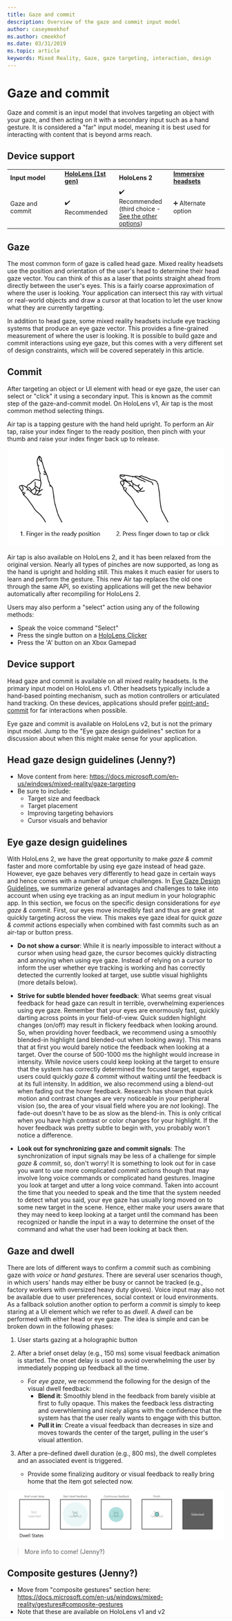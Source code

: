 ```yaml
---
title: Gaze and commit
description: Overview of the gaze and commit input model
author: caseymeekhof
ms.author: cmeekhof
ms.date: 03/31/2019
ms.topic: article
keywords: Mixed Reality, Gaze, gaze targeting, interaction, design
---
```

# Gaze and commit
Gaze and commit is an input model that involves targeting an object with your gaze, and then acting on it with a secondary input such as a hand gesture.  It is considered a "far" input model, meaning it is best used for interacting with content that is beyond arms reach.

## Device support

<table>
    <colgroup>
    <col width="25%" />
    <col width="25%" />
    <col width="25%" />
    <col width="25%" />
    </colgroup>
    <tr>
        <td><strong>Input model</strong></td>
        <td><a href="hololens-hardware-details.md"><strong>HoloLens (1st gen)</strong></a></td>
        <td><strong>HoloLens 2</strong></td>
        <td><a href="immersive-headset-hardware-details.md"><strong>Immersive headsets</strong></a></td>
    </tr>
     <tr>
        <td>Gaze and commit</td>
        <td>✔️ Recommended</td>
        <td>✔️ Recommended (third choice - <a href="interaction-fundamentals.md">See the other options</a>)</td>
        <td>➕ Alternate option</td>
    </tr>
</table>

## Gaze
The most common form of gaze is called head gaze. Mixed reality headsets use the position and orientation of the user's head to determine their head gaze vector. You can think of this as a laser that points straight ahead from directly between the user's eyes. This is a fairly coarse approximation of where the user is looking. Your application can intersect this ray with virtual or real-world objects and draw a cursor at that location to let the user know what they are currently targetting.

In addition to head gaze, some mixed reality headsets include eye tracking systems that produce an eye gaze vector. This provides a fine-grained measurement of where the user is looking. It is possible to build gaze and commit interactions using eye gaze, but this comes with a very different set of design constraints, which will be covered seperately in this article.

## Commit
After targeting an object or UI element with head or eye gaze, the user can select or "click" it using a secondary input. This is known as the commit step of the gaze-and-commit model. On HoloLens v1, Air tap is the most common method selecting things.

Air tap is a tapping gesture with the hand held upright. To perform an Air tap, raise your index finger to the ready position, then pinch with your thumb and raise your index finger back up to release.

![Finger in the ready position and then a tap or click motion](images/readyandpress.jpg)<br>

Air tap is also available on HoloLens 2, and it has been relaxed from the original version. Nearly all types of pinches are now supported, as long as the hand is upright and holding still. This makes it much easier for users to learn and perform the gesture.  This new Air tap replaces the old one through the same API, so existing applications will get the new behavior automatically after recompiling for HoloLens 2.

Users may also perform a "select" action using any of the following methods:
- Speak the voice command "Select"
- Press the single button on a [HoloLens Clicker](hardware-accessories.md#hololens-clicker)
- Press the 'A' button on an Xbox Gamepad

## Device support
Head gaze and commit is available on all mixed reality headsets. Is the primary input model on HoloLens v1. Other headsets typically include a hand-based pointing mechanism, such as motion controllers or articulated hand tracking. On these devices, applications should prefer [point-and-commit](point-and-commit.md) for far interactions when possible.

Eye gaze and commit is available on HoloLens v2, but is not the primary input model. Jump to the "Eye gaze design guidelines" section for a discussion about when this might make sense for your application.

## Head gaze design guidelines (Jenny?)
- Move content from here: https://docs.microsoft.com/en-us/windows/mixed-reality/gaze-targeting
- Be sure to include:
  - Target size and feedback
  - Target placement
  - Improving targeting behaviors
  - Cursor visuals and behavior

## Eye gaze design guidelines
With HoloLens 2, we have the great opportunity to make _gaze & commit_ faster and more comfortable by using eye gaze instead of head gaze. 
However, eye gaze behaves very differently to head gaze in certain ways and hence comes with a number of unique challenges.
In [Eye Gaze Design Guidelines](eye-tracking.md#eye-gaze-design-guidelines), we summarize general advantages and challenges to take into account when using eye tracking as an input medium in your holographic app. 
In this section, we focus on the specific design considerations for _eye gaze & commit_.
First, our eyes move incredibly fast and thus are great at quickly targeting across the view.
This makes eye gaze ideal for quick _gaze & commit_ actions especially when combined with fast commits such as an air-tap or button press. 

- **Do not show a cursor**: 
While it is nearly impossible to interact without a cursor when using head gaze, the cursor becomes quickly distracting and annoying when using eye gaze.
Instead of relying on a cursor to inform the user whether eye tracking is working and has correctly detected the currently looked at target, use subtle visual highlights (more details below).

- **Strive for subtle blended hover feedback**: 
What seems great visual feedback for head gaze can result in terrible, overwhelming experiences using eye gaze.
Remember that your eyes are enormously fast, quickly darting across points in your field-of-view. 
Quick sudden highlight changes (on/off) may result in flickery feedback when looking around. 
So, when providing hover feedback, we recommend using a smoothly blended-in highlight (and blended-out when looking away). 
This means that at first you would barely notice the feedback when looking at a target.
Over the course of 500-1000 ms the highlight would increase in intensity.
While novice users could keep looking at the target to ensure that the system has correctly determined the focused target, expert users could quickly _gaze & commit_ without waiting until the feedback is at its full intensity. 
In addition, we also recommend using a blend-out when fading out the hover feedback. 
Research has shown that quick motion and contrast changes are very noticeable in your peripheral vision (so, the area of your visual field where you are _not_ looking). 
The fade-out doesn't have to be as slow as the blend-in. 
This is only critical when you have high contrast or color changes for your highlight.
If the hover feedback was pretty subtle to begin with, you probably won't notice a difference.

- **Look out for synchronizing gaze and commit signals**:
The synchronization of input signals may be less of a challenge for simple _gaze & commit_, so, don't worry! 
It is something to look out for in case you want to use more complicated _commit_ actions though that may involve long voice commands or complicated hand gestures. 
Imagine you look at target and utter a long voice command. 
Taken into account the time that you needed to speak and the time that the system needed to detect what you said, your eye gaze has usually long moved on to some new target in the scene.
Hence, either make your users aware that they may need to keep looking at a target until the command has been recognized or handle the input in a way to determine the onset of the command and what the user had been looking at back then.

  
## Gaze and dwell
There are lots of different ways to confirm a _commit_ such as combining gaze with _voice_ or _hand gestures_.
There are several user scenarios though, in which users' hands may either be busy or cannot be tracked (e.g., factory workers with oversized heavy duty gloves). 
Voice input may also not be available due to user preferences, social context or loud environments.
As a fallback solution another option to perform a _commit_ is simply to keep staring at a UI element which we refer to as _dwell_.
A _dwell_ can be performed with either head or eye gaze. 
The idea is simple and can be broken down in the following phases: 
1. User starts gazing at a holographic button

2. After a brief onset delay (e.g., 150 ms) some visual feedback animation is started. The onset delay is used to avoid overwhelming the user by immediately popping up feedback all the time.
    - For _eye gaze_, we recommend the following for the design of the visual dwell feedback:
      - **Blend it**: Smoothly blend in the feedback from barely visible at first to fully opaque. This makes the feedback less distracting and overwhleming and nicely aligns with the confidence that the system has that the user really wants to engage with this button.
      - **Pull it in**: Create a visual feedback than decreases in size and moves towards the center of the target, pulling in the user's visual attention. 

3. After a pre-defined dwell duration (e.g., 800 ms), the dwell completes and an associated event is triggered.
    - Provide some finalizing auditory or visual feedback to really bring home that the item got selected now.

![Dwell states](images/eyes_dwellstate_recommendation.png)


> More info to come! (Jenny?)
<!-- 
- Describe when this might be a viable alternative to gaze and commit
- Design guidelines 
-->

## Composite gestures (Jenny?)
- Move from "composite gestures" section here: https://docs.microsoft.com/en-us/windows/mixed-reality/gestures#composite-gestures
- Note that these are available on HoloLens v1 and v2
